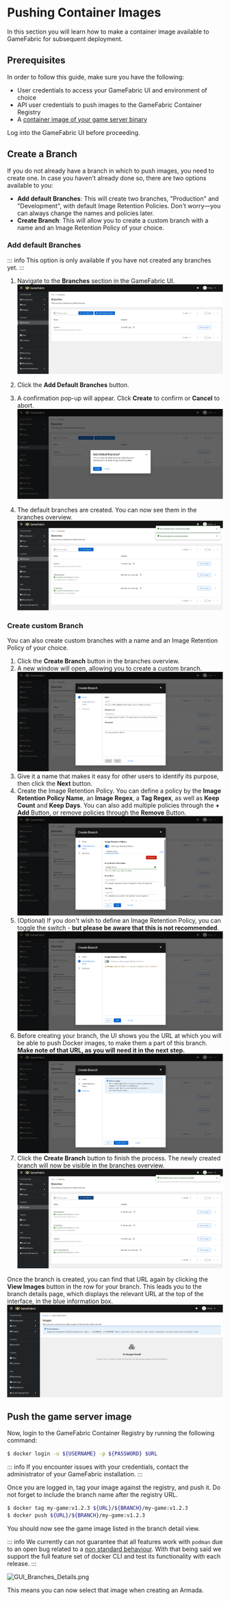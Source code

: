 # Pushing Container Images

In this section you will learn how to make a container image available to
GameFabric for subsequent deployment.

## Prerequisites

In order to follow this guide, make sure you have the following:

* User credentials to access your GameFabric UI and environment of choice
* API user credentials to push images to the GameFabric Container Registry
* A [container image of your game server binary](building-a-container-image.md)

Log into the GameFabric UI before proceeding.

## Create a Branch

If you do not already have a branch in which to push images, you need to create one.
In case you haven't already done so, there are two options available to you:
- **Add default Branches**: This will create two branches, "Production" and "Development", with default Image Retention Policies. Don't worry—you can always change the names and policies later.
- **Create Branch**: This will allow you to create a custom branch with a name and an Image Retention Policy of your choice.

### Add default Branches
::: info
This option is only available if you have not created any branches yet.
:::

1. Navigate to the **Branches** section in the GameFabric UI.
![GUI_branches_empty_overview.png](images/branches/GUI_branches_empty_overview.png)

2. Click the **Add Default Branches** button.
3. A confirmation pop-up will appear. Click **Create** to confirm or **Cancel** to abort.
![GUI_branches_add_default.png](images/branches/GUI_branches_add_default.png)

4. The default branches are created. You can now see them in the branches overview.
![GUI_branches_created_default.png](images/branches/GUI_branches_created_default.png)


### Create custom Branch
You can also create custom branches with a name and an Image Retention Policy of your choice.

1. Click the **Create Branch** button in the branches overview.
2. A new window will open, allowing you to create a custom branch.
![GUI_branches_create.png](images/branches/GUI_branches_create.png)
3. Give it a name that makes it easy for other users to identify its purpose, then click the **Next** button.
4. Create the Image Retention Policy. You can define a policy by the **Image Retention Policy Name**, an **Image Regex**, a **Tag Regex**, as well as **Keep Count** and **Keep Days**. You can also add multiple policies through the **+ Add** Button, or remove policies through the **Remove** Button.
![GUI_branches_create_policy.png](images/branches/GUI_branches_create_policy.png)
5. (Optional) If you don't wish to define an Image Retention Policy, you can toggle the switch - **but please be aware that this is not recommended**.
![GUI_branches_create_no_policies.png](images/branches/GUI_branches_create_no_policies.png)
6. Before creating your branch, the UI shows you the URL at which you will be able to push Docker images, to make them a part of this branch. **Make note of that URL, as you will need it in the next step.**
![GUI_branches_create_summary.png](images/branches/GUI_branches_create_summary.png)
7. Click the **Create Branch** button to finish the process. The newly created branch will now be visible in the branches overview.
![GUI_branches_created.png](images/branches/GUI_branches_created.png)

Once the branch is created, you can find that URL again by clicking the **View Images** button in the row for your branch. This leads you to the branch details page, which displays the relevant URL at the top of the interface, in the blue information box.
![GUI_branches_see_url.png](images/branches/GUI_branches_see_url.png)


## Push the game server image

Now, login to the GameFabric Container Registry by running the following command:

```bash
$ docker login -u ${USERNAME} -p ${PASSWORD} $URL
```

::: info
If you encounter issues with your credentials, contact the administrator of your GameFabric installation.
:::

Once you are logged in, tag your image against the registry, and push it.
Do not forget to include the branch name after the registry URL.

```bash
$ docker tag my-game:v1.2.3 ${URL}/${BRANCH}/my-game:v1.2.3
$ docker push ${URL}/${BRANCH}/my-game:v1.2.3
```

You should now see the game image listed in the branch detail view.

::: info
We currently can not guarantee that all features work with `podman` due to an open bug related to a [non standard behaviour](https://github.com/containers/podman/issues/15187).
With that being said we support the full feature set of docker CLI and test its functionality with each release.
:::

![GUI_Branches_Details.png](images/armada/GUI_Branches_Details.png)

This means you can now select that image when creating an Armada.
